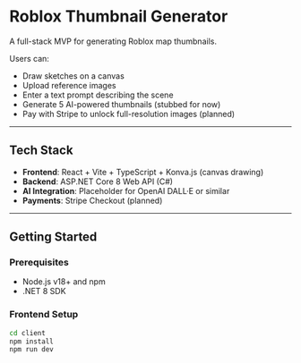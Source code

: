 # Roblox Thumbnail Generator

A full-stack MVP for generating Roblox map thumbnails.

Users can:
- Draw sketches on a canvas
- Upload reference images
- Enter a text prompt describing the scene
- Generate 5 AI-powered thumbnails (stubbed for now)
- Pay with Stripe to unlock full-resolution images (planned)

---

## Tech Stack

- **Frontend**: React + Vite + TypeScript + Konva.js (canvas drawing)
- **Backend**: ASP.NET Core 8 Web API (C#)
- **AI Integration**: Placeholder for OpenAI DALL·E or similar
- **Payments**: Stripe Checkout (planned)

---

## Getting Started

### Prerequisites

- Node.js v18+ and npm
- .NET 8 SDK

### Frontend Setup

```bash
cd client
npm install
npm run dev

